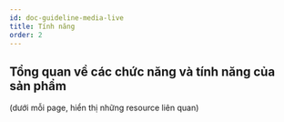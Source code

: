 ```yaml
---
id: doc-guideline-media-live
title: Tính năng
order: 2
---
```


## Tổng quan về các chức năng và tính năng của sản phẩm
(dưới mỗi page, hiển thị những resource liên quan)
